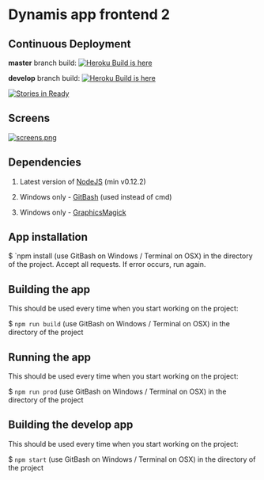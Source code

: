 # Dynamis app frontend 2 

## Continuous Deployment
**master** branch build:
[![Heroku Build is here](https://heroku-badge.herokuapp.com/?app=dynamis-frontend)](https://dynamis-frontend.herokuapp.com)

**develop** branch build:
[![Heroku Build is here](https://heroku-badge.herokuapp.com/?app=dynamis-frontend-develop)](https://dynamis-frontend-develop.herokuapp.com)

[![Stories in Ready](https://badge.waffle.io/dynamisdao/frontend2.svg?label=ready&title=Ready)](http://waffle.io/dynamisdao/frontend2)

## Screens

[![screens.png](https://s16.postimg.org/6gow9tctx/screens.png)](https://postimg.org/image/jkugmi4vl/)

## Dependencies

1. Latest version of [NodeJS](http://nodejs.org/) (min v0.12.2)

2. Windows only - [GitBash](http://git-scm.com/downloads) (used instead of cmd)

3. Windows only - [GraphicsMagick](http://sourceforge.net/projects/graphicsmagick/files/graphicsmagick-binaries/1.3.21/)


## App installation

$ `npm install (use GitBash on Windows / Terminal on OSX) in the directory of the project. Accept all requests. If error occurs, run again.


## Building the app

This should be used every time when you start working on the project:

$ `npm run build` (use GitBash on Windows / Terminal on OSX) in the directory of the project


## Running the app

This should be used every time when you start working on the project:

$ `npm run prod` (use GitBash on Windows / Terminal on OSX) in the directory of the project


## Building the develop app 

This should be used every time when you start working on the project:

$ `npm start` (use GitBash on Windows / Terminal on OSX) in the directory of the project
